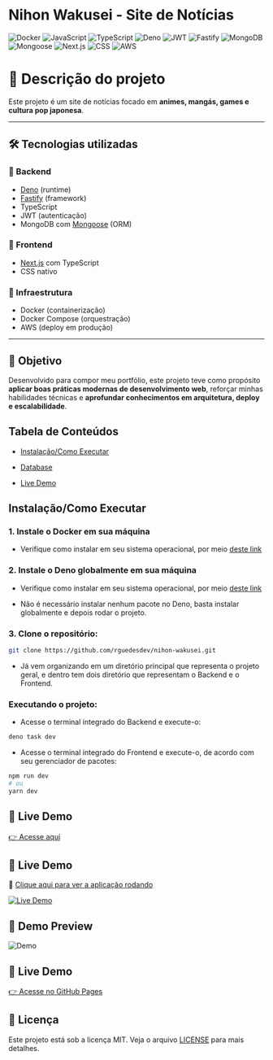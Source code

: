# Nihon Wakusei - Site de Notícias

![Docker](https://img.shields.io/badge/docker-066da5?style=for-the-badge&logo=docker&logoColor=white)
![JavaScript](https://img.shields.io/badge/JavaScript-F7DF1E?style=for-the-badge&logo=javascript&logoColor=black)
![TypeScript](https://img.shields.io/badge/TypeScript-3178C6?style=for-the-badge&logo=typescript&logoColor=white)
![Deno](https://img.shields.io/badge/Deno-ffffff?style=for-the-badge&logo=deno&logoColor=black)
![JWT](https://img.shields.io/badge/JWT-000000?style=for-the-badge&logo=jsonwebtokens&logoColor=white)
![Fastify](https://img.shields.io/badge/Fastify-000000?style=for-the-badge&logo=fastify&logoColor=white)
![MongoDB](https://img.shields.io/badge/MongoDB-47A248?style=for-the-badge&logo=mongodb&logoColor=white)
![Mongoose](https://img.shields.io/badge/Mongoose-880000?style=for-the-badge&logo=mongoose&logoColor=white)
![Next.js](https://img.shields.io/badge/Next.js-000000?style=for-the-badge&logo=nextdotjs&logoColor=white)
![CSS](https://img.shields.io/badge/CSS-663399?style=for-the-badge&logo=css&logoColor=white)
![AWS](https://img.shields.io/badge/AWS-%23FF9900?style=for-the-badge&logo=amazonaws&logoColor=white)

<!-- Este projeto é um site de notícias de animes, mangás, games e cultura pop japonesa. O backend foi construído usando Deno como runtime, TypeScript/JavaScript, Fastify como framework, além do JWT para controle de autenticação. Utilizei o MongoDB como banco de dados e o Mongoose como framework. Já o Frontend foi desenvolvido utilizando Next.js com TypeScript integrado e CSS puro para estilização. Todo o projeto foi conteinizado com Docker, e orquestrado com Docker compose. O projeto foi hospedado na AWS, onde utilizei o potencial da plataforma para subir para produção.

Desenvolvi este projeto para o meu portifólio pessoal, com o intuito de explorar e melhorar minhas habilidades. -->

# 📌 Descrição do projeto

Este projeto é um site de notícias focado em **animes, mangás, games e cultura pop japonesa**.

---

## 🛠 Tecnologias utilizadas

### 🔹 Backend

- [Deno](https://deno.land/) (runtime)
- [Fastify](https://fastify.dev/) (framework)
- TypeScript
- JWT (autenticação)
- MongoDB com [Mongoose](https://mongoosejs.com/) (ORM)

### 🔹 Frontend

- [Next.js](https://nextjs.org/) com TypeScript
- CSS nativo

### 🔹 Infraestrutura

- Docker (containerização)
- Docker Compose (orquestração)
- AWS (deploy em produção)

---

## 🎯 Objetivo

Desenvolvido para compor meu portfólio, este projeto teve como propósito **aplicar boas práticas modernas de desenvolvimento web**, reforçar minhas habilidades técnicas e **aprofundar conhecimentos em arquitetura, deploy e escalabilidade**.

<!-- ## Features:

- **⌚ Horário atual:** "Que horas são?"<br>
- **🔎 Pesquisa no Google:** "Pesquisar objeto no Google"<br>
- **🪙 Cotação de dólar, euro e bitcoin:** "Qual a cotação do dólar no momento?"<br>
- **📰 Últimas 5 notícias do momento:** "Quais as últimas notícias?"<br>
- **📽️ 5 filmes mais populares do momento:** "Quais os filmes mais populares no momento?"<br>
- **🎧 Abrir a melhor música, banda e álbum do mundo no Spotify:** "Qual a melhor música do mundo?"<br>
- **⛅ Clima/tempo:** "Clima em São Paulo"<br>
- **🔃 Tradutor para inglês e português:** "Traduzir para o inglês"<br>
- **📒 Criar e visualizar lembretes:** "Criar novo lembrete" ou "Visualizar lembretes"<br>
- **💻 Abrir programar na sua máquina:** "Abrir Discord"<br>
- **💤 Desligar computador em 1 hora ou meia hora:** "Desligar computador em uma hora"<br>
- **❌ Cancelar desligamento do computador:** "Cancelar desligamento"<br>
- **🙋🏽‍♀️ Fechar a assistente:** "Fechar assistente"

## Tecnologias utilizadas:

- [Deno](https://www.python.org/): Runtime Javascript
- [Next.js](https://www.python.org/): Framework React
- Outras: os, sys, webbrowser, urllib.request, json, datetime, requests -->

## Tabela de Conteúdos

- [Instalação/Como Executar](#instalaçãocomo-executar)

- [Database](#database)

- [Live Demo](#-live-demo)

## Instalação/Como Executar

### 1. Instale o Docker em sua máquina

- Verifique como instalar em seu sistema operacional, por meio [deste link](https://docs.docker.com/get-started/)

### 2. Instale o Deno globalmente em sua máquina

- Verifique como instalar em seu sistema operacional, por meio [deste link](https://docs.deno.com/runtime/getting_started/installation/)

- Não é necessário instalar nenhum pacote no Deno, basta instalar globalmente e depois rodar o projeto.

### 3. Clone o repositório:

```bash
git clone https://github.com/rguedesdev/nihon-wakusei.git
```

- Já vem organizando em um diretório principal que representa o projeto geral, e dentro tem dois diretório que representam o Backend e o Frontend.

### Executando o projeto:

- Acesse o terminal integrado do Backend e execute-o:

```bash
deno task dev
```

- Acesse o terminal integrado do Frontend e execute-o, de acordo com seu gerenciador de pacotes:

```bash
npm run dev
# ou
yarn dev
```

## 🚀 Live Demo

[👉 Acesse aqui](https://meuprojeto.vercel.app)

## 🚀 Live Demo

🔗 [Clique aqui para ver a aplicação rodando](https://meuprojeto.vercel.app)

[![Live Demo](https://img.shields.io/badge/demo-online-green?style=for-the-badge)](https://meuprojeto.vercel.app)

## 🎥 Demo Preview

![Demo](https://mir-s3-cdn-cf.behance.net/project_modules/1400/b814fc122808011.60e1f6ca23bac.gif)

## 🚀 Live Demo

[👉 Acesse no GitHub Pages](https://usuario.github.io/repositorio/)

## 📄 Licença

Este projeto está sob a licença MIT. Veja o arquivo [LICENSE](./LICENSE) para mais detalhes.
